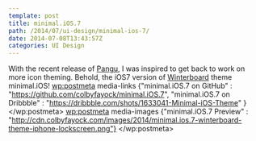 ```yaml
---
template: post
title: minimal.iOS.7
path: /2014/07/ui-design/minimal-ios-7/
date: 2014-07-08T13:43:57Z
categories: UI Design
---
```

With the recent release of <a href="http://en.pangu.io">Pangu</a>, I was inspired to get back to work on more icon theming. Behold, the iOS7 version of <a href="http://cydia.saurik.com/package/winterboard/">Winterboard</a> theme minimal.iOS!
        <wp:postmeta>
            media-links
            {"minimal.iOS.7 on GitHub" : "https://github.com/colbyfayock/minimal.iOS.7", "minimal.iOS.7 on Dribbble" : "https://dribbble.com/shots/1633041-Minimal-iOS-Theme" }
        </wp:postmeta>
        <wp:postmeta>
            media-images
            {"minimal.iOS.7 Preview" : "http://cdn.colbyfayock.com/images/2014/minimal.ios.7-winterboard-theme-iphone-lockscreen.png"}
        </wp:postmeta>
    </item>
